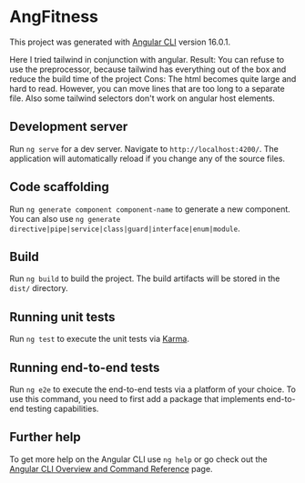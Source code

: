 # AngFitness

This project was generated with [Angular CLI](https://github.com/angular/angular-cli) version 16.0.1.

Here I tried tailwind in conjunction with angular.
Result:
You can refuse to use the preprocessor, because tailwind has everything out of the box and reduce the build time of the project
Cons: The html becomes quite large and hard to read. However, you can move lines that are too long to a separate file.
Also some tailwind selectors don't work on angular host elements.

## Development server

Run `ng serve` for a dev server. Navigate to `http://localhost:4200/`. The application will automatically reload if you change any of the source files.

## Code scaffolding

Run `ng generate component component-name` to generate a new component. You can also use `ng generate directive|pipe|service|class|guard|interface|enum|module`.

## Build

Run `ng build` to build the project. The build artifacts will be stored in the `dist/` directory.

## Running unit tests

Run `ng test` to execute the unit tests via [Karma](https://karma-runner.github.io).

## Running end-to-end tests

Run `ng e2e` to execute the end-to-end tests via a platform of your choice. To use this command, you need to first add a package that implements end-to-end testing capabilities.

## Further help

To get more help on the Angular CLI use `ng help` or go check out the [Angular CLI Overview and Command Reference](https://angular.io/cli) page.
